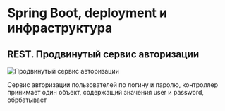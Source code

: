 # Spring Boot, deployment и инфраструктура
## REST. Продвинутый сервис авторизации

![Продвинутый сервис авторизации](https://mojoauth.com/blog/rest-api-authentication/rest-api-authentication.png "Продвинутый сервис авторизации")

Сервис авторизации пользователей по логину и паролю, контроллер принимает один объект, содержащий значения user и password, обрбатывает  